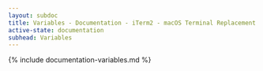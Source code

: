 ```yaml
---
layout: subdoc
title: Variables - Documentation - iTerm2 - macOS Terminal Replacement
active-state: documentation
subhead: Variables
---
```

{% include documentation-variables.md %}

